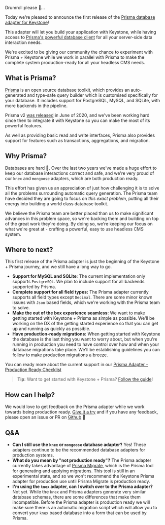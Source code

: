 <!--[meta]
section: blog
title: Keystone + Prisma
date: 2020-09-29
author: Tim Leslie
order: 0.4
[meta]-->

Drumroll please 🥁...

Today we're pleased to announce the first release of the [Prisma database adapter for Keystone](/docs/guides/prisma.md)!

This adapter will let you build your application with Keystone, while having access to [Prisma's powerful database client](https://www.prisma.io/docs/reference/tools-and-interfaces/prisma-client) for all your server-side data interaction needs.

We're excited to be giving our community the chance to experiment with Prisma + Keystone while we work in parallel with Prisma to make the complete system production-ready for all your headless CMS needs.

## What is Prisma?

[Prisma](http://prisma.io) is an open source database toolkit, which provides an auto-generated and type-safe query builder which is customised specifically for your database. It includes support for PostgreSQL, MySQL, and SQLite, with more backends in the pipeline.

Prisma v2 [was released](https://www.prisma.io/blog/announcing-prisma-2-n0v98rzc8br1/) in June of 2020, and we've been working hard since then to integrate it with Keystone so you can make the most of its powerful features.

As well as providing basic read and write interfaces, Prisma also provides support for features such as transactions, aggregations, and migration.

## Why Prisma?

Databases are hard 🤷. Over the last two years we've made a huge effort to keep our database interactions correct and safe, and we're very proud of our `knex` and `mongoose` adapters, which are both production ready.

This effort has given us an appreciation of just how challenging it is to solve all the problems surrounding automatic query generation. The Prisma team have decided they are going to focus on _this exact problem_, putting all their energy into building a world class database toolkit.

We believe the Prisma team are better placed than us to make significant advances in this problem space, so we're backing them and building on top of the great work they're doing. By doing so, we're keeping our focus on what we're great at - crafting a powerful, easy to use headless CMS system.

## Where to next?

This first release of the Prisma adapter is just the beginning of the Keystone + Prisma journey, and we still have a long way to go.

- **Support for MySQL and SQLite**: The current implementation only supports `PostgreSQL`. We plan to include support for all backends supported by Prisma.
- **Complete support for all field types:** The Prisma adapter currently supports all field types except `Decimal`. There are some minor known issues with `Json` based fields, which we're working with the Prisma team to solve.
- **Make the out of the box experience seamless:** We want to make getting started with Keystone + Prisma as simple as possible. We'll be working on the DX of the getting started experience so that you can get up and running as quickly as possible.
- **Have production-ready migrations:** When getting started with Keystone the database is the last thing you want to worry about, but when you're running in production you need to have control over how and when your database migrations take place. We'll be establishing guidelines you can follow to make production migrations a breeze.

You can ready more about the current support in our [Prisma Adapter - Production Ready Checklist](http://localhost:8000/discussions/prisma)

> **Tip:** Want to get started with Keystone + Prisma? [Follow the guide](/docs/guides/prisma.md)!

## How can I help?

We would love to get feedback on the Prisma adapter while we work towards being production ready. [Give it a try](/docs/guides/prisma.md) and if you have any feedback, please open an issue or PR on [Github](https://github.com/keystonejs/keystone) 🙏

## Q&A

- **Can I still use the `knex` or `mongoose` database adapter?**
  Yes! These adapters continue to be the recommended database adapters for production systems.
- **What do you mean by "not production ready"?**
  The Prisma adapter currently takes advantage of [Prisma Migrate](https://www.prisma.io/docs/reference/tools-and-interfaces/prisma-migrate), which is the Prisma tool for generating and applying migrations. This tool is still in an experimental state, and so we won't recommend the Keystone Prisma adapter for production use until Prisma Migrate is production ready.
- **I'm using the `knex` adapter, can I switch over to the Prisma adapter?**
  Not yet. While the `knex` and Prisma adapters generate very similar database schemas, there are some differences that make them incompatible. Before the Prisma adapter is production ready we will make sure there is an automatic migration script which will allow you to convert your `knex` based database into a form that can be used by Prisma.
